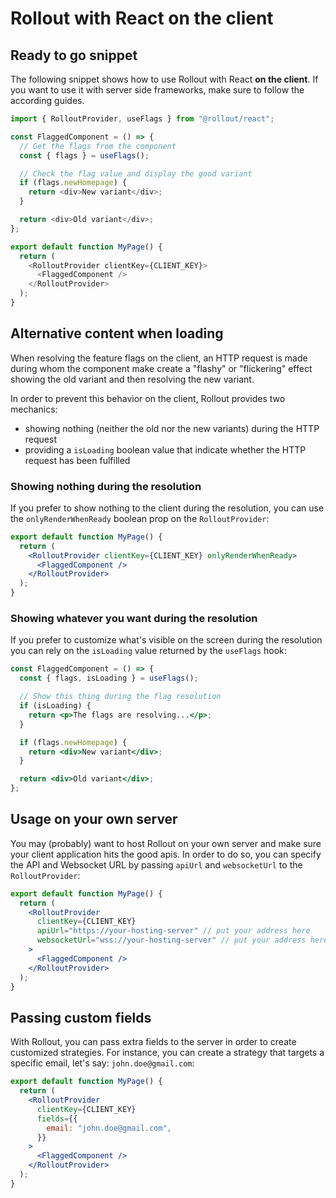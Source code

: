 # Rollout with React on the client

## Ready to go snippet

The following snippet shows how to use Rollout with React **on the client**. If you want to use it with server side frameworks, make sure to follow the according guides.

```js
import { RolloutProvider, useFlags } from "@rollout/react";

const FlaggedComponent = () => {
  // Get the flags from the component
  const { flags } = useFlags();

  // Check the flag value and display the good variant
  if (flags.newHomepage) {
    return <div>New variant</div>;
  }

  return <div>Old variant</div>;
};

export default function MyPage() {
  return (
    <RolloutProvider clientKey={CLIENT_KEY}>
      <FlaggedComponent />
    </RolloutProvider>
  );
}
```

## Alternative content when loading

When resolving the feature flags on the client, an HTTP request is made during whom the component make create a "flashy" or "flickering" effect showing the old variant and then resolving the new variant.

In order to prevent this behavior on the client, Rollout provides two mechanics:

- showing nothing (neither the old nor the new variants) during the HTTP request
- providing a `isLoading` boolean value that indicate whether the HTTP request has been fulfilled

### Showing nothing during the resolution

If you prefer to show nothing to the client during the resolution, you can use the `onlyRenderWhenReady` boolean prop on the `RolloutProvider`:

```jsx
export default function MyPage() {
  return (
    <RolloutProvider clientKey={CLIENT_KEY} onlyRenderWhenReady>
      <FlaggedComponent />
    </RolloutProvider>
  );
}
```

### Showing whatever you want during the resolution

If you prefer to customize what's visible on the screen during the resolution you can rely on the `isLoading` value returned by the `useFlags` hook:

```jsx
const FlaggedComponent = () => {
  const { flags, isLoading } = useFlags();

  // Show this thing during the flag resolution
  if (isLoading) {
    return <p>The flags are resolving...</p>;
  }

  if (flags.newHomepage) {
    return <div>New variant</div>;
  }

  return <div>Old variant</div>;
};
```

## Usage on your own server

You may (probably) want to host Rollout on your own server and make sure your client application hits the good apis. In order to do so, you can specify the API and Websocket URL by passing `apiUrl` and `websocketUrl` to the `RolloutProvider`:

```jsx
export default function MyPage() {
  return (
    <RolloutProvider
      clientKey={CLIENT_KEY}
      apiUrl="https://your-hosting-server" // put your address here
      websocketUrl="wss://your-hosting-server" // put your address here
    >
      <FlaggedComponent />
    </RolloutProvider>
  );
}
```

## Passing custom fields

With Rollout, you can pass extra fields to the server in order to create customized strategies. For instance, you can create a strategy that targets a specific email, let's say: `john.doe@gmail.com`:

```jsx
export default function MyPage() {
  return (
    <RolloutProvider
      clientKey={CLIENT_KEY}
      fields={{
        email: "john.doe@gmail.com",
      }}
    >
      <FlaggedComponent />
    </RolloutProvider>
  );
}
```
